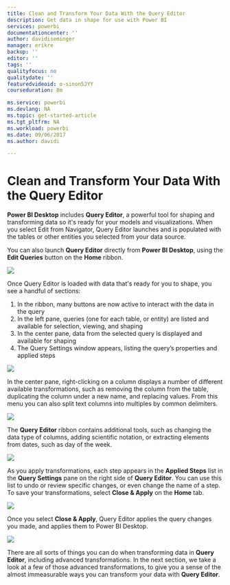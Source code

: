 ```yaml
---
title: Clean and Transform Your Data With the Query Editor
description: Get data in shape for use with Power BI
services: powerbi
documentationcenter: ''
author: davidiseminger
manager: erikre
backup: ''
editor: ''
tags: ''
qualityfocus: no
qualitydate: ''
featuredvideoid: o-sinon5JYY
courseduration: 8m

ms.service: powerbi
ms.devlang: NA
ms.topic: get-started-article
ms.tgt_pltfrm: NA
ms.workload: powerbi
ms.date: 09/06/2017
ms.author: davidi

---
```

# Clean and Transform Your Data With the Query Editor
**Power BI Desktop** includes **Query Editor**, a powerful tool for shaping and transforming data so it's ready for your models and visualizations. When you select Edit from Navigator, Query Editor launches and is populated with the tables or other entities you selected from your data source.

You can also launch **Query Editor** directly from **Power BI Desktop**, using the **Edit Queries** button on the **Home** ribbon.

![](media/powerbi-learning-1-3-clean-and-transform-data-with-query-editor/1-3_1.png)

Once Query Editor is loaded with data that's ready for you to shape, you see a handful of sections:

1. In the ribbon, many buttons are now active to interact with the data in the query
2. In the left pane, queries (one for each table, or entity) are listed and available for selection, viewing, and shaping
3. In the center pane, data from the selected query is displayed and available for shaping
4. The Query Settings window appears, listing the query’s properties and applied steps

![](media/powerbi-learning-1-3-clean-and-transform-data-with-query-editor/1-3_2.png)

In the center pane, right-clicking on a column displays a number of different available transformations, such as removing the column from the table, duplicating the column under a new name, and replacing values. From this menu you can also split text columns into multiples by common delimiters.

![](media/powerbi-learning-1-3-clean-and-transform-data-with-query-editor/1-3_3.png)

The **Query Editor** ribbon contains additional tools, such as changing the data type of columns, adding scientific notation, or extracting elements from dates, such as day of the week.

![](media/powerbi-learning-1-3-clean-and-transform-data-with-query-editor/1-3_4.png)

As you apply transformations, each step appears in the **Applied Steps** list in the **Query Settings** pane on the right side of **Query Editor**. You can use this list to undo or review specific changes, or even change the name of a step. To save your transformations, select **Close & Apply** on the **Home** tab.

![](media/powerbi-learning-1-3-clean-and-transform-data-with-query-editor/1-3_5.png)

Once you select **Close & Apply**, Query Editor applies the query changes you made, and applies them to Power BI Desktop.

![](media/powerbi-learning-1-3-clean-and-transform-data-with-query-editor/1-3_6.png)

There are all sorts of things you can do when transforming data in **Query Editor**, including advanced transformations. In the next section, we take a look at a few of those advanced transformations, to give you a sense of the almost immeasurable ways you can transform your data with **Query Editor**.


